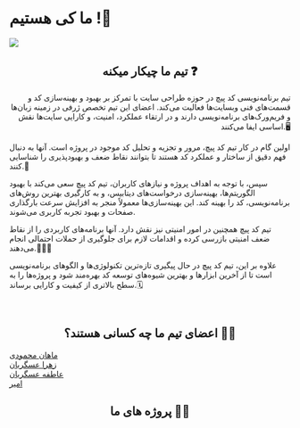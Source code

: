 # ما کی هستیم !👋
<img src="https://github.com/mahancrash/mahancrash/assets/134293649/0a0c95ac-bdb0-4041-9f71-af5164aa63c1" >

<h2 align="center">تیم ما چیکار میکنه ❓</h2>
<p align="right">تیم برنامه‌نویسی کد پیچ در حوزه طراحی سایت با تمرکز بر بهبود و بهینه‌سازی کد و قسمت‌های فنی وبسایت‌ها فعالیت می‌کند. اعضای این تیم تخصص ژرفی در زمینه زبان‌ها و فریم‌ورک‌های برنامه‌نویسی دارند و در ارتقاء عملکرد، امنیت، و کارایی سایت‌ها نقش اساسی ایفا می‌کنند.🖥

اولین گام در کار تیم کد پیچ، مرور و تجزیه و تحلیل کد موجود در پروژه است. آنها به دنبال فهم دقیق از ساختار و عملکرد کد هستند تا بتوانند نقاط ضعف و بهبودپذیری را شناسایی کنند.📔

سپس، با توجه به اهداف پروژه و نیازهای کاربران، تیم کد پیچ سعی می‌کند با بهبود الگوریتم‌ها، بهینه‌سازی درخواست‌های دیتابیس، و به کارگیری بهترین روش‌های برنامه‌نویسی، کد را بهینه کند. این بهینه‌سازی‌ها معمولاً منجر به افزایش سرعت بارگذاری صفحات و بهبود تجربه کاربری می‌شوند.

تیم کد پیچ همچنین در امور امنیتی نیز نقش دارد. آنها برنامه‌های کاربردی را از نقاط ضعف امنیتی بازرسی کرده و اقدامات لازم برای جلوگیری از حملات احتمالی انجام می‌دهند.👨🏻‍💻

علاوه بر این، تیم کد پیچ در حال پیگیری تازه‌ترین تکنولوژی‌ها و الگوهای برنامه‌نویسی است تا از آخرین ابزارها و بهترین شیوه‌های توسعه کد بهره‌مند شود و پروژه‌ها را به سطح بالاتری از کیفیت و کارایی برساند.🗓</p>


<br>
<h2 align="center">اعضای تیم ما چه کسانی هستند؟ 👨‍🏫</h2>
<a href="https://github.com/mahancrx">ماهان محمودی</a><br>
<a href="https://github.com/zahraasgariyan">زهرا عسگریان</a><br>
<a href="https://github.com/Atefe-aa">عاطفه عسگریان</a><br>
<a href="https://github.com/Amirejk43">امیر</a>
<br>
<h2 align="center">پروژه های ما 🔻🔺</h2>
